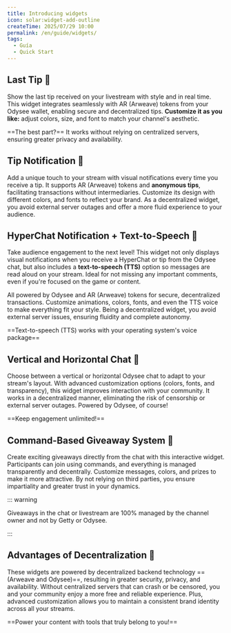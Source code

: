 ```yaml
---
title: Introducing widgets
icon: solar:widget-add-outline
createTime: 2025/07/29 10:00
permalink: /en/guide/widgets/
tags:
  - Guía
  - Quick Start
---
```


## Last Tip 🌟

Show the last tip received on your livestream with style and in real time. This widget integrates seamlessly with AR (Arweave) tokens from your Odysee wallet, enabling secure and decentralized tips. **Customize it as you like:** adjust colors, size, and font to match your channel's aesthetic.

==The best part?== It works without relying on centralized servers, ensuring greater privacy and availability.

## Tip Notification 🔔

Add a unique touch to your stream with visual notifications every time you receive a tip. It supports AR (Arweave) tokens and **anonymous tips**, facilitating transactions without intermediaries. Customize its design with different colors, and fonts to reflect your brand. As a decentralized widget, you avoid external server outages and offer a more fluid experience to your audience.

## HyperChat Notification + Text-to-Speech 🎤 

Take audience engagement to the next level! This widget not only displays visual notifications when you receive a HyperChat or tip from the Odysee chat, but also includes a **text-to-speech (TTS)** option so messages are read aloud on your stream. Ideal for not missing any important comments, even if you're focused on the game or content.

All powered by Odysee and AR (Arweave) tokens for secure, decentralized transactions. Customize animations, colors, fonts, and even the TTS voice to make everything fit your style. Being a decentralized widget, you avoid external server issues, ensuring fluidity and complete autonomy.

==Text-to-speech (TTS) works with your operating system's voice package==

## Vertical and Horizontal Chat 💬

Choose between a vertical or horizontal Odysee chat to adapt to your stream's layout. With advanced customization options (colors, fonts, and transparency), this widget improves interaction with your community. It works in a decentralized manner, eliminating the risk of censorship or external server outages. Powered by Odysee, of course!

==Keep engagement unlimited!==

## Command-Based Giveaway System 🎉 

Create exciting giveaways directly from the chat with this interactive widget. Participants can join using commands, and everything is managed transparently and decentrally. Customize messages, colors, and prizes to make it more attractive. By not relying on third parties, you ensure impartiality and greater trust in your dynamics.

::: warning

Giveaways in the chat or livestream are 100% managed by the channel owner and not by Getty or Odysee.

:::

## Advantages of Decentralization 🚀

These widgets are powered by decentralized backend technology ==(Arweave and Odysee)==, resulting in greater security, privacy, and availability. Without centralized servers that can crash or be censored, you and your community enjoy a more free and reliable experience. Plus, advanced customization allows you to maintain a consistent brand identity across all your streams.

==Power your content with tools that truly belong to you!==